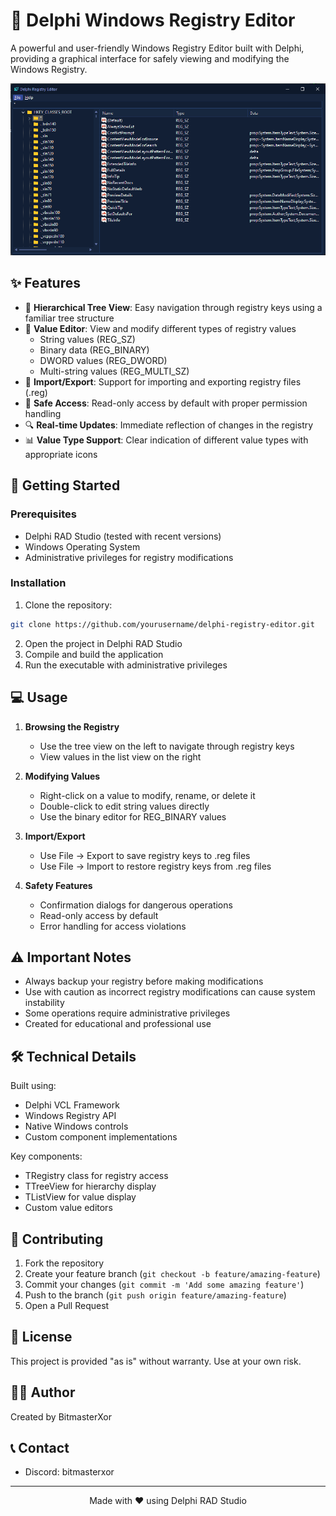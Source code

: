 # 🔧 Delphi Windows Registry Editor

A powerful and user-friendly Windows Registry Editor built with Delphi, providing a graphical interface for safely viewing and modifying the Windows Registry.

![Registry Editor Screenshot](Preview.png)

## ✨ Features

- 🌳 **Hierarchical Tree View**: Easy navigation through registry keys using a familiar tree structure
- 📝 **Value Editor**: View and modify different types of registry values
  - String values (REG_SZ)
  - Binary data (REG_BINARY)
  - DWORD values (REG_DWORD)
  - Multi-string values (REG_MULTI_SZ)
- 💾 **Import/Export**: Support for importing and exporting registry files (.reg)
- 🔐 **Safe Access**: Read-only access by default with proper permission handling
- 🔍 **Real-time Updates**: Immediate reflection of changes in the registry
- 📊 **Value Type Support**: Clear indication of different value types with appropriate icons

## 🚀 Getting Started

### Prerequisites

- Delphi RAD Studio (tested with recent versions)
- Windows Operating System
- Administrative privileges for registry modifications

### Installation

1. Clone the repository:
```bash
git clone https://github.com/yourusername/delphi-registry-editor.git
```

2. Open the project in Delphi RAD Studio
3. Compile and build the application
4. Run the executable with administrative privileges

## 💻 Usage

1. **Browsing the Registry**
   - Use the tree view on the left to navigate through registry keys
   - View values in the list view on the right

2. **Modifying Values**
   - Right-click on a value to modify, rename, or delete it
   - Double-click to edit string values directly
   - Use the binary editor for REG_BINARY values

3. **Import/Export**
   - Use File -> Export to save registry keys to .reg files
   - Use File -> Import to restore registry keys from .reg files

4. **Safety Features**
   - Confirmation dialogs for dangerous operations
   - Read-only access by default
   - Error handling for access violations

## ⚠️ Important Notes

- Always backup your registry before making modifications
- Use with caution as incorrect registry modifications can cause system instability
- Some operations require administrative privileges
- Created for educational and professional use

## 🛠️ Technical Details

Built using:
- Delphi VCL Framework
- Windows Registry API
- Native Windows controls
- Custom component implementations

Key components:
- TRegistry class for registry access
- TTreeView for hierarchy display
- TListView for value display
- Custom value editors

## 🤝 Contributing

1. Fork the repository
2. Create your feature branch (`git checkout -b feature/amazing-feature`)
3. Commit your changes (`git commit -m 'Add some amazing feature'`)
4. Push to the branch (`git push origin feature/amazing-feature`)
5. Open a Pull Request

## 📜 License

This project is provided "as is" without warranty. Use at your own risk.

## 👨‍💻 Author

Created by BitmasterXor

## 📞 Contact

- Discord: bitmasterxor

---
<p align="center">Made with ❤️ using Delphi RAD Studio</p>
